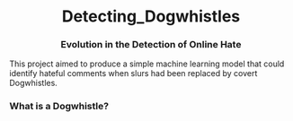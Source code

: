 <h1 align="center">Detecting_Dogwhistles</h1>
<h3 align="center">Evolution in the Detection of Online Hate</h3>

This project aimed to produce a simple machine learning model that could identify hateful comments when slurs had been replaced by covert Dogwhistles.

<h3 aligh="left">What is a Dogwhistle?</h3>

